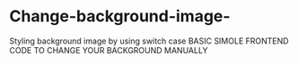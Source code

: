 # Change-background-image-
Styling background image by using switch case 
BASIC SIMOLE FRONTEND CODE TO CHANGE YOUR BACKGROUND MANUALLY 
